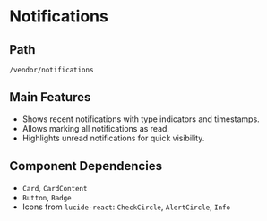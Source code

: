 # Notifications

## Path
`/vendor/notifications`

## Main Features
- Shows recent notifications with type indicators and timestamps.
- Allows marking all notifications as read.
- Highlights unread notifications for quick visibility.

## Component Dependencies
- `Card`, `CardContent`
- `Button`, `Badge`
- Icons from `lucide-react`: `CheckCircle`, `AlertCircle`, `Info`